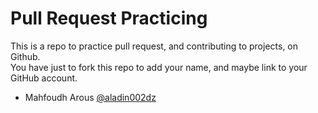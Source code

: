# Pull Request Practicing
This is a repo to practice pull request, and contributing to projects, on Github.  
You have just to fork this repo to add your name, and maybe link to your GitHub account.

* Mahfoudh Arous [@aladin002dz](https://github.com/aladin002dz)

<!--
you can use this template:

* Your Name [@github-profile-name](https://github-link-to-your-profile)

-->
